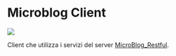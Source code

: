# Microblog Client
![](https://img.shields.io/badge/PROGETTO-SCOLASTICO-green?style=for-the-badge&logo=google-scholar&logoColor=green)


Client che utilizza i servizi del server [MicroBlog_Restful](https://github.com/Tutor-00/Microblog_Restful).
